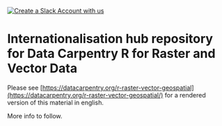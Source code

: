 [![Create a Slack Account with us][create_slack_svg]][slack_invite]

# Internationalisation hub repository for Data Carpentry R for Raster and Vector Data

Please see [https://datacarpentry.org/r-raster-vector-geospatial](https://datacarpentry.org/r-raster-vector-geospatial/) for a rendered
version of this material in english.

More info to follow.

[create_slack_svg]: https://img.shields.io/badge/Create_Slack_Account-The_Carpentries-071159.svg

[slack_invite]: https://slack-invite.carpentries.org/
